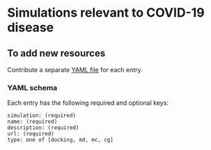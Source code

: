 # Simulations relevant to COVID-19 disease

## To add new resources

Contribute a separate [YAML file](https://yaml.org/) for each entry.

### YAML schema

Each entry has the following required and optional keys:
```
simulation: (required)
name: (required)
description: (required)
url: (required)
type: one of [docking, md, mc, cg]
```
